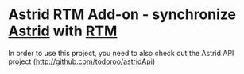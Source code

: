 Astrid RTM Add-on - synchronize [Astrid](http://www.weloveastrid.com/) with [RTM](http://rmilk.com)
================================  

In order to use this project, you need to also check out the Astrid API project (http://github.com/todoroo/astridApi)


